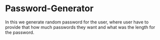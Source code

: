 # Password-Generator
In this we generate random password for the user, where user have to provide that how much passwords they want and what was the length for the password.
